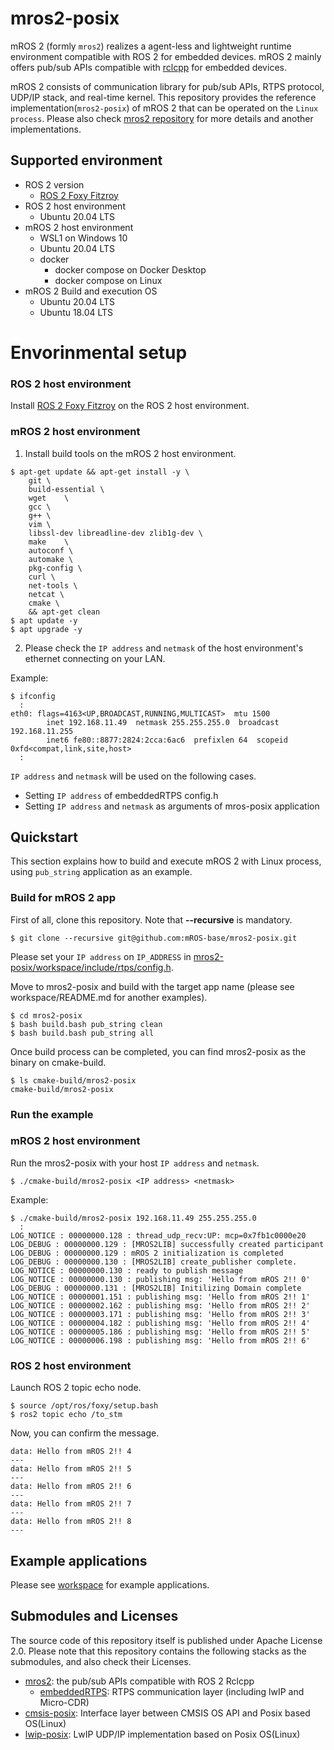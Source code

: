 # mros2-posix

mROS 2 (formly `mros2`) realizes a agent-less and lightweight runtime environment compatible with ROS 2 for embedded devices. mROS 2 mainly offers pub/sub APIs compatible with [rclcpp](https://docs.ros2.org/dashing/api/rclcpp/index.html) for embedded devices.

mROS 2 consists of communication library for pub/sub APIs, RTPS protocol, UDP/IP stack, and real-time kernel. This repository provides the reference implementation(`mros2-posix`) of mROS 2 that can be operated on the `Linux process`. Please also check [mros2 repository](https://github.com/mROS-base/mros2) for more details and another implementations.

## Supported environment

* ROS 2 version
  * [ROS 2 Foxy Fitzroy](https://docs.ros.org/en/foxy/index.html)
* ROS 2 host environment
  * Ubuntu 20.04 LTS
* mROS 2 host environment
  * WSL1 on Windows 10
  * Ubuntu 20.04 LTS
  * docker
    * docker compose on Docker Desktop
    * docker compose on Linux
* mROS 2 Build and execution OS
  * Ubuntu 20.04 LTS
  * Ubuntu 18.04 LTS

# Envorinmental setup

### ROS 2 host environment
Install [ROS 2 Foxy Fitzroy](https://docs.ros.org/en/foxy/Installation.html) on the ROS 2 host environment.

### mROS 2 host environment
1. Install build tools on the mROS 2 host environment.
```
$ apt-get update && apt-get install -y \
	git	\
	build-essential	\
	wget	\
	gcc	\
	g++	\
	vim	\
	libssl-dev libreadline-dev zlib1g-dev \
	make	\
	autoconf \
	automake \
	pkg-config \
	curl \
	net-tools \
	netcat \
	cmake \
	&& apt-get clean
$ apt update -y
$ apt upgrade -y
```
2. Please check the `IP address` and `netmask` of the host environment's ethernet connecting on your LAN.

Example:

```
$ ifconfig
  :
eth0: flags=4163<UP,BROADCAST,RUNNING,MULTICAST>  mtu 1500
        inet 192.168.11.49  netmask 255.255.255.0  broadcast 192.168.11.255
        inet6 fe80::8877:2824:2cca:6ac6  prefixlen 64  scopeid 0xfd<compat,link,site,host>
  :
```

`IP address` and `netmask` will be used on the following cases.

* Setting `IP address` of embeddedRTPS config.h
* Setting `IP address`  and `netmask` as arguments of mros-posix application


## Quickstart
This section explains how to build and execute mROS 2 with Linux process, using `pub_string` application as an example.

### Build for mROS 2 app

First of all, clone this repository. Note that **--recursive** is mandatory.

```
$ git clone --recursive git@github.com:mROS-base/mros2-posix.git
```

Please set your `IP address` on `IP_ADDRESS` in [mros2-posix/workspace/include/rtps/config.h](https://github.com/mROS-base/mros2-posix/blob/main/workspace/include/rtps/config.h).

Move to mros2-posix and build with the target app name (please see workspace/README.md for another examples).

```
$ cd mros2-posix
$ bash build.bash pub_string clean
$ bash build.bash pub_string all
```

Once build process can be completed, you can find mros2-posix as the binary on cmake-build. 

```
$ ls cmake-build/mros2-posix
cmake-build/mros2-posix
```

### Run the example

### mROS 2 host environment
Run the mros2-posix with your host `IP address` and `netmask`.

```
$ ./cmake-build/mros2-posix <IP address> <netmask>
```

Example:

```
$ ./cmake-build/mros2-posix 192.168.11.49 255.255.255.0
  :
LOG_NOTICE : 00000000.128 : thread_udp_recv:UP: mcp=0x7fb1c0000e20
LOG_DEBUG : 00000000.129 : [MROS2LIB] successfully created participant
LOG_DEBUG : 00000000.129 : mROS 2 initialization is completed
LOG_DEBUG : 00000000.130 : [MROS2LIB] create_publisher complete.
LOG_NOTICE : 00000000.130 : ready to publish message
LOG_NOTICE : 00000000.130 : publishing msg: 'Hello from mROS 2!! 0'
LOG_DEBUG : 00000000.131 : [MROS2LIB] Initilizing Domain complete
LOG_NOTICE : 00000001.151 : publishing msg: 'Hello from mROS 2!! 1'
LOG_NOTICE : 00000002.162 : publishing msg: 'Hello from mROS 2!! 2'
LOG_NOTICE : 00000003.171 : publishing msg: 'Hello from mROS 2!! 3'
LOG_NOTICE : 00000004.182 : publishing msg: 'Hello from mROS 2!! 4'
LOG_NOTICE : 00000005.186 : publishing msg: 'Hello from mROS 2!! 5'
LOG_NOTICE : 00000006.198 : publishing msg: 'Hello from mROS 2!! 6'
```


### ROS 2 host environment
Launch ROS 2 topic echo node.

```
$ source /opt/ros/foxy/setup.bash
$ ros2 topic echo /to_stm
```

Now, you can confirm the message.
```
data: Hello from mROS 2!! 4
---
data: Hello from mROS 2!! 5
---
data: Hello from mROS 2!! 6
---
data: Hello from mROS 2!! 7
---
data: Hello from mROS 2!! 8
---
```

## Example applications
Please see [workspace](https://github.com/mROS-base/mros2-posix/tree/main/workspace) for example applications.

## Submodules and Licenses
The source code of this repository itself is published under Apache License 2.0.
Please note that this repository contains the following stacks as the submodules, and also check their Licenses.

* [mros2](https://github.com/mROS-base/mros2): the pub/sub APIs compatible with ROS 2 Rclcpp
  * [embeddedRTPS](https://github.com/mROS-base/embeddedRTPS): RTPS communication layer (including lwIP and Micro-CDR)
* [cmsis-posix](https://github.com/mROS-base/cmsis-posix): Interface layer between CMSIS OS API and Posix based OS(Linux)
* [lwip-posix](https://github.com/mROS-base/lwip-posix): LwIP UDP/IP implementation based on Posix OS(Linux)
